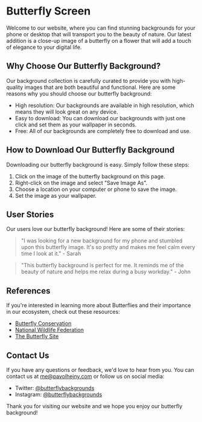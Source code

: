 <!--font:Montserrat-->

# Butterfly Screen

Welcome to our website, where you can find stunning backgrounds for your phone or desktop that will transport you to the beauty of nature. Our latest addition is a close-up image of a butterfly on a flower that will add a touch of elegance to your digital life.

## Why Choose Our Butterfly Background?

Our background collection is carefully curated to provide you with high-quality images that are both beautiful and functional. Here are some reasons why you should choose our butterfly background:

-   High resolution: Our backgrounds are available in high resolution, which means they will look great on any device.
-   Easy to download: You can download our backgrounds with just one click and set them as your wallpaper in seconds.
-   Free: All of our backgrounds are completely free to download and use.

## How to Download Our Butterfly Background

Downloading our butterfly background is easy. Simply follow these steps:

1. Click on the image of the butterfly background on this page.
2. Right-click on the image and select "Save Image As".
3. Choose a location on your computer or phone to save the image.
4. Set the image as your wallpaper.

## User Stories

Our users love our butterfly background! Here are some of their stories:

> "I was looking for a new background for my phone and stumbled upon this butterfly image. It's so pretty and makes me feel calm every time I look at it." - Sarah

> "This butterfly background is perfect for me. It reminds me of the beauty of nature and helps me relax during a busy workday." - John

## References

If you're interested in learning more about But<wbr>ter<wbr>flies and their importance in our ecosystem, check out these resources:

-   [Butterfly Conservation](#)
-   [National Wildlife Federation](#)
-   [The Butterfly Site](#)

## Contact Us

If you have any questions or feedback, we'd love to hear from you. You can contact us at me@pavolhejny.com or follow us on social media:

-   Twitter: [@butterflybackgrounds](#)
-   Instagram: [@butterflybackgrounds](#)

Thank you for visiting our website and we hope you enjoy our butterfly background!

<!--

Write me content for website with wallpaper which alt text is:

"A close-up of a butterfly on a flower"

The name/title of the page should not be 1:1 copy of the alt text but rather a real content of the website which is using this wallpaper.

- Use markdown format
- Start with heading
- Heading should be short and concise
- The content should look like a real website
- The website should not be about the wallpaper, wallpaper is just a related background
- Heading should be contain work "wallpaper" or "background"
- Include real sections like references, contact, user stories, etc. use things relevant to the page purpose.
- Feel free to use structure like headings, bullets, numbering, blockquotes, paragraphs, horizontal lines, etc.
- You can use formatting like bold or _italic_
- You can include UTF-8 emojis
- Links should be only #hash anchors (and you can refer to the document itself)
- Do not include images


---


# Beautiful Butterfly Wallpaper for Your Home Screen

Welcome to our website, where you can find the perfect wallpaper for your phone or desktop background. Our latest addition is a stunning close-up of a butterfly on a flower that will bring a touch of nature to your digital life.

## Why Choose Our Butterfly Wallpaper?

Our wallpaper collection is carefully curated to provide you with high-quality images that are both beautiful and functional. Here are some reasons why you should choose our butterfly wallpaper:

- High resolution: Our wallpapers are available in high resolution, which means they will look great on any device.
- Easy to download: You can download our wallpapers with just one click and set them as your background in seconds.
- Free: All of our wallpapers are completely free to download and use.

## How to Download Our Butterfly Wallpaper

Downloading our butterfly wallpaper is easy. Simply follow these steps:

1. Click on the image of the butterfly wallpaper on this page.
2. Right-click on the image and select "Save Image As".
3. Choose a location on your computer or phone to save the image.
4. Set the image as your background.

## User Stories

Our users love our butterfly wallpaper! Here are some of their stories:

> "I was looking for a new wallpaper for my phone and stumbled upon this butterfly image. It's so pretty and makes me happy every time I look at it." - Sarah

> "I'm a nature lover, so this butterfly wallpaper is perfect for me. It reminds me of the beauty of nature even when I'm stuck inside." - John

## References

If you're interested in learning more about But<wbr>ter<wbr>flies and their importance in our ecosystem, check out these resources:

- [Butterfly Conservation](#)
- [National Wildlife Federation](#)
- [The Butterfly Site](#)

## Contact Us

If you have any questions or feedback, we'd love to hear from you. You can contact us at me@pavolhejny.com or follow us on social media:

- Twitter: [@butterflywallpapers](#)
- Instagram: [@butterflywallpapers](#)

Thank you for visiting our website and we hope you enjoy our butterfly wallpaper!


---


Heading should not include word "wallpaper". The website should not be about the wallpaper itself, wallpaper is just a related background, rewrite whole content.


---


# Bring Nature to Your Screen with a Beautiful Butterfly Background

Welcome to our website, where you can find stunning backgrounds for your phone or desktop that will transport you to the beauty of nature. Our latest addition is a close-up image of a butterfly on a flower that will add a touch of elegance to your digital life.

## Why Choose Our Butterfly Background?

Our background collection is carefully curated to provide you with high-quality images that are both beautiful and functional. Here are some reasons why you should choose our butterfly background:

- High resolution: Our backgrounds are available in high resolution, which means they will look great on any device.
- Easy to download: You can download our backgrounds with just one click and set them as your wallpaper in seconds.
- Free: All of our backgrounds are completely free to download and use.

## How to Download Our Butterfly Background

Downloading our butterfly background is easy. Simply follow these steps:

1. Click on the image of the butterfly background on this page.
2. Right-click on the image and select "Save Image As".
3. Choose a location on your computer or phone to save the image.
4. Set the image as your wallpaper.

## User Stories

Our users love our butterfly background! Here are some of their stories:

> "I was looking for a new background for my phone and stumbled upon this butterfly image. It's so pretty and makes me feel calm every time I look at it." - Sarah

> "This butterfly background is perfect for me. It reminds me of the beauty of nature and helps me relax during a busy workday." - John

## References

If you're interested in learning more about But<wbr>ter<wbr>flies and their importance in our ecosystem, check out these resources:

- [Butterfly Conservation](#)
- [National Wildlife Federation](#)
- [The Butterfly Site](#)

## Contact Us

If you have any questions or feedback, we'd love to hear from you. You can contact us at me@pavolhejny.com or follow us on social media:

- Twitter: [@butterflybackgrounds](#)
- Instagram: [@butterflybackgrounds](#)

Thank you for visiting our website and we hope you enjoy our butterfly background!


---


Write me a Google font which is best fitting for the website.

Pick from the list:
- Roboto
- Cormorant Garamond
- Great Vibes
- Barlow Condensed
- Barlow Condensed
- Cinzel Decorative
- Inter
- Lobster
- Open Sans
- Exo 2
- Futura
- Cinzel
- Alegreya
- Raleway
- Montserrat
- Poppins
- IBM Plex Sans
- Cabin
- Orbitron
- Playfair Display
- Dancing Script
- Lato


Write just the font name nothing else.


---


Montserrat

-->
